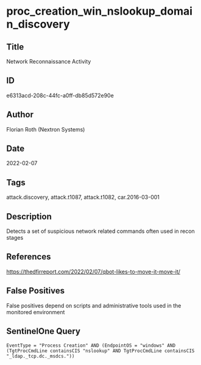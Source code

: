 # proc_creation_win_nslookup_domain_discovery

## Title
Network Reconnaissance Activity

## ID
e6313acd-208c-44fc-a0ff-db85d572e90e

## Author
Florian Roth (Nextron Systems)

## Date
2022-02-07

## Tags
attack.discovery, attack.t1087, attack.t1082, car.2016-03-001

## Description
Detects a set of suspicious network related commands often used in recon stages

## References
https://thedfirreport.com/2022/02/07/qbot-likes-to-move-it-move-it/

## False Positives
False positives depend on scripts and administrative tools used in the monitored environment

## SentinelOne Query
```
EventType = "Process Creation" AND (EndpointOS = "windows" AND (TgtProcCmdLine containsCIS "nslookup" AND TgtProcCmdLine containsCIS "_ldap._tcp.dc._msdcs."))

```